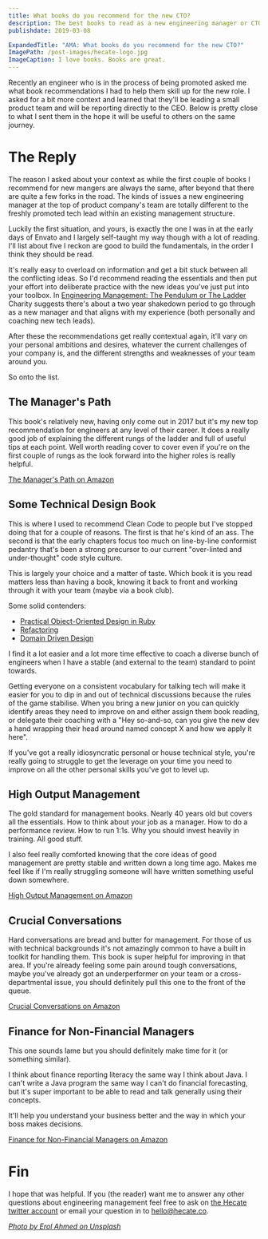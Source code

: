 ```yaml
---
title: What books do you recommend for the new CTO?
description: The best books to read as a new engineering manager or CTO of a small but growing product team reporting directly to the CEO.
publishdate: 2019-03-08

ExpandedTitle: "AMA: What books do you recommend for the new CTO?"
ImagePath: /post-images/hecate-logo.jpg
ImageCaption: I love books. Books are great.
---
```

Recently an engineer who is in the process of being promoted asked me what book recommendations I had to help them skill up for the new role. I asked for a bit more context and learned that they'll be leading a small product team and will be reporting directly to the CEO. Below is pretty close to what I sent them in the hope it will be useful to others on the same journey.

# The Reply

The reason I asked about your context as while the first couple of books I recommend for new mangers are always the same, after beyond that there are quite a few forks in the road. The kinds of issues a new engineering manager at the top of product company's team are totally different to the freshly promoted tech lead within an existing management structure.

Luckily the first situation, and yours, is exactly the one I was in at the early days of Envato and I largely self-taught my way though with a lot of reading. I'll list about five I reckon are good to build the fundamentals, in the order I think they should be read.

It's really easy to overload on information and get a bit stuck between all the conflicting ideas. So I'd recommend reading the essentials and then put your effort into deliberate practice with the new ideas you've just put into your toolbox. In [Engineering Management: The Pendulum or The Ladder](https://charity.wtf/2019/01/04/engineering-management-the-pendulum-or-the-ladder/) Charity suggests there's about a two year shakedown period to go through as a new manager and that aligns with my experience (both personally and coaching new tech leads).

After these the recommendations get really contextual again, it'll vary on your personal ambitions and desires, whatever the current challenges of your company is, and the different strengths and weaknesses of your team around you.

So onto the list.

## The Manager's Path

This book's relatively new, having only come out in 2017 but it's my new top recommendation for engineers at any level of their career. It does a really good job of explaining the different rungs of the ladder and full of useful tips at each point. Well worth reading cover to cover even if you're on the first couple of rungs as the look forward into the higher roles is really helpful.

[The Manager's Path on Amazon](https://amzn.to/2SQbx4v)

## Some Technical Design Book

This is where I used to recommend Clean Code to people but I've stopped doing that for a couple of reasons. The first is that he's kind of an ass. The second is that the early chapters focus too much on line-by-line conformist pedantry that's been a strong precursor to our current "over-linted and under-thought" code style culture.

This is largely your choice and a matter of taste. Which book it is you read matters less than having a book, knowing it back to front and working through it with your team (maybe via a book club).

Some solid contenders:

* [Practical Object-Oriented Design in Ruby](https://amzn.to/2CcdcM2)
* [Refactoring](https://amzn.to/2Cb76eX)
* [Domain Driven Design](https://amzn.to/2C9K601)

I find it a lot easier and a lot more time effective to coach a diverse bunch of engineers when I have a stable (and external to the team) standard to point towards.

Getting everyone on a consistent vocabulary for talking tech will make it easier for you to dip in and out of technical discussions because the rules of the game stabilise. When you bring a new junior on you can quickly identify areas they need to improve on and either assign them book reading, or delegate their coaching with a "Hey so-and-so, can you give the new dev a hand wrapping their head around named concept X and how we apply it here".

If you've got a really idiosyncratic personal or house technical style, you're really going to struggle to get the leverage on your time you need to improve on all the other personal skills you've got to level up.

## High Output Management

The gold standard for management books. Nearly 40 years old but covers all the essentials. How to think about your job as a manager. How to do a performance review. How to run 1:1s. Why you should invest heavily in training. All good stuff.

I also feel really comforted knowing that the core ideas of good management are pretty stable and written down a long time ago. Makes me feel like if I'm really struggling someone will have written something useful down somewhere.

[High Output Management on Amazon](https://amzn.to/2Uqrj7J)

## Crucial Conversations

Hard conversations are bread and butter for management. For those of us with technical backgrounds it's not amazingly common to have a built in toolkit for handling them. This book is super helpful for improving in that area. If you're already feeling some pain around tough conversations, maybe you've already got an underperformer on your team or a cross-departmental issue, you should definitely pull this one to the front of the queue.

[Crucial Conversations on Amazon](https://amzn.to/2EUL1Dj)

## Finance for Non-Financial Managers

This one sounds lame but you should definitely make time for it (or something similar).

I think about finance reporting literacy the same way I think about Java. I can't write a Java program the same way I can't do financial forecasting, but it's super important to be able to read and talk generally using their concepts.

It'll help you understand your business better and the way in which your boss makes decisions.

[Finance for Non-Financial Managers on Amazon](https://amzn.to/2XGDIGx)

# Fin

I hope that was helpful. If you (the reader) want me to answer any other questions about engineering management feel free to ask on [the Hecate twitter account](https://twitter.com/hecateapp) or email your question in to [hello@hecate.co](mailto:hello@hecate.co).

_[Photo by Erol Ahmed on Unsplash](https://unsplash.com/photos/N23rmTcf0NA)_